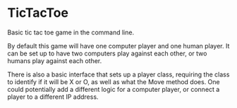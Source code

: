 # TicTacToe

Basic tic tac toe game in the command line.

By default this game will have one computer player and one human player. It can be set up to have two computers play against each other, or two humans play against each other.

There is also a basic interface that sets up a player class, requiring the class to identify if it will be X or O, as well as what the Move method does. One could potentially add
a different logic for a computer player, or connect a player to a different IP address.
